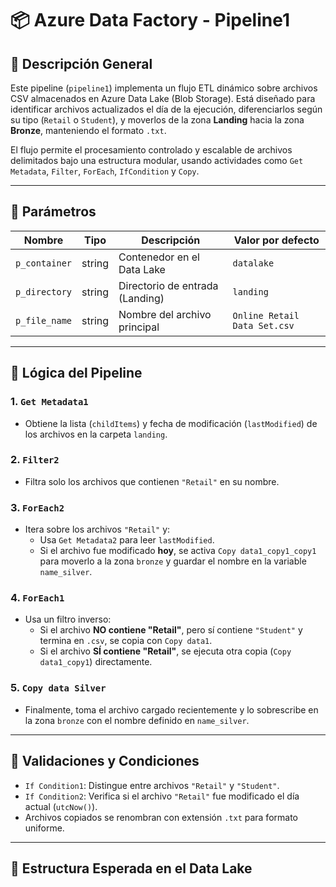 # 📦 Azure Data Factory - Pipeline1

## 🧩 Descripción General

Este pipeline (`pipeline1`) implementa un flujo ETL dinámico sobre archivos CSV almacenados en Azure Data Lake (Blob Storage). Está diseñado para identificar archivos actualizados el día de la ejecución, diferenciarlos según su tipo (`Retail` o `Student`), y moverlos de la zona **Landing** hacia la zona **Bronze**, manteniendo el formato `.txt`.

El flujo permite el procesamiento controlado y escalable de archivos delimitados bajo una estructura modular, usando actividades como `Get Metadata`, `Filter`, `ForEach`, `IfCondition` y `Copy`.

---

## 📌 Parámetros

| Nombre           | Tipo     | Descripción                          | Valor por defecto     |
|------------------|----------|--------------------------------------|------------------------|
| `p_container`    | string   | Contenedor en el Data Lake           | `datalake`             |
| `p_directory`    | string   | Directorio de entrada (Landing)      | `landing`              |
| `p_file_name`    | string   | Nombre del archivo principal         | `Online Retail Data Set.csv` |

---

## 🧠 Lógica del Pipeline

### 1. `Get Metadata1`
- Obtiene la lista (`childItems`) y fecha de modificación (`lastModified`) de los archivos en la carpeta `landing`.

### 2. `Filter2`
- Filtra solo los archivos que contienen `"Retail"` en su nombre.

### 3. `ForEach2`
- Itera sobre los archivos `"Retail"` y:
  - Usa `Get Metadata2` para leer `lastModified`.
  - Si el archivo fue modificado **hoy**, se activa `Copy data1_copy1_copy1` para moverlo a la zona `bronze` y guardar el nombre en la variable `name_silver`.

### 4. `ForEach1`
- Usa un filtro inverso:
  - Si el archivo **NO contiene "Retail"**, pero sí contiene `"Student"` y termina en `.csv`, se copia con `Copy data1`.
  - Si el archivo **SÍ contiene "Retail"**, se ejecuta otra copia (`Copy data1_copy1`) directamente.

### 5. `Copy data Silver`
- Finalmente, toma el archivo cargado recientemente y lo sobrescribe en la zona `bronze` con el nombre definido en `name_silver`.

---

## 🧪 Validaciones y Condiciones

- `If Condition1`: Distingue entre archivos `"Retail"` y `"Student"`.
- `If Condition2`: Verifica si el archivo `"Retail"` fue modificado el día actual (`utcNow()`).
- Archivos copiados se renombran con extensión `.txt` para formato uniforme.

---

## 📂 Estructura Esperada en el Data Lake
